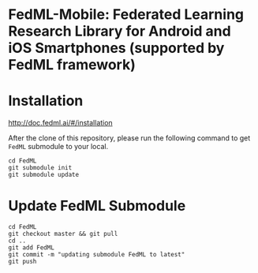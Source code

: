 # FedML-Mobile: Federated Learning Research Library for Android and iOS Smartphones (supported by FedML framework)

# Installation
http://doc.fedml.ai/#/installation

After the clone of this repository, please run the following command to get `FedML` submodule to your local.
```
cd FedML
git submodule init
git submodule update
```


# Update FedML Submodule
```
cd FedML
git checkout master && git pull
cd ..
git add FedML
git commit -m "updating submodule FedML to latest"
git push
```
